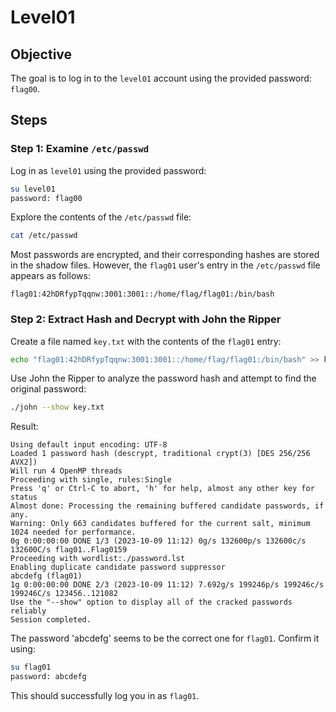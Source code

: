 # Level01

## Objective
The goal is to log in to the `level01` account using the provided password: `flag00`.

## Steps

### Step 1: Examine `/etc/passwd`
Log in as `level01` using the provided password:

```bash
su level01
password: flag00
```

Explore the contents of the `/etc/passwd` file:

```bash
cat /etc/passwd
```

Most passwords are encrypted, and their corresponding hashes are stored in the shadow files. However, the `flag01` user's entry in the `/etc/passwd` file appears as follows:

```plaintext
flag01:42hDRfypTqqnw:3001:3001::/home/flag/flag01:/bin/bash
```

### Step 2: Extract Hash and Decrypt with John the Ripper
Create a file named `key.txt` with the contents of the `flag01` entry:

```bash
echo "flag01:42hDRfypTqqnw:3001:3001::/home/flag/flag01:/bin/bash" >> key.txt
```

Use John the Ripper to analyze the password hash and attempt to find the original password:

```bash
./john --show key.txt
```

Result:
```plaintext
Using default input encoding: UTF-8
Loaded 1 password hash (descrypt, traditional crypt(3) [DES 256/256 AVX2])
Will run 4 OpenMP threads
Proceeding with single, rules:Single
Press 'q' or Ctrl-C to abort, 'h' for help, almost any other key for status
Almost done: Processing the remaining buffered candidate passwords, if any.
Warning: Only 663 candidates buffered for the current salt, minimum 1024 needed for performance.
0g 0:00:00:00 DONE 1/3 (2023-10-09 11:12) 0g/s 132600p/s 132600c/s 132600C/s flag01..Flag0159
Proceeding with wordlist:./password.lst
Enabling duplicate candidate password suppressor
abcdefg (flag01)
1g 0:00:00:00 DONE 2/3 (2023-10-09 11:12) 7.692g/s 199246p/s 199246c/s 199246C/s 123456..121082
Use the "--show" option to display all of the cracked passwords reliably
Session completed.
```

The password 'abcdefg' seems to be the correct one for `flag01`. Confirm it using:

```bash
su flag01
password: abcdefg
```

This should successfully log you in as `flag01`.